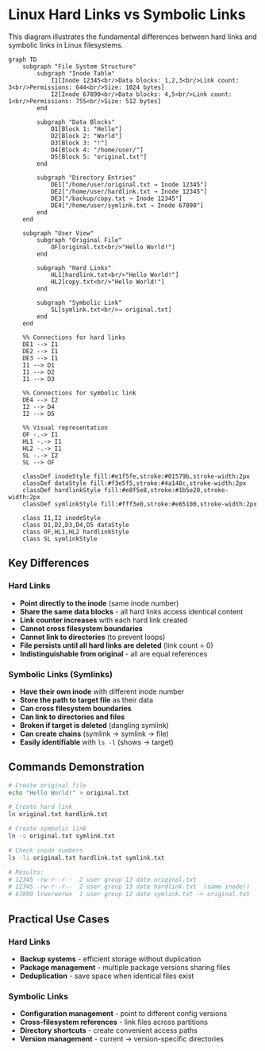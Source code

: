 # Linux Hard Links vs Symbolic Links

This diagram illustrates the fundamental differences between hard links and symbolic links in Linux filesystems.

```mermaid
graph TD
    subgraph "File System Structure"
        subgraph "Inode Table"
            I1[Inode 12345<br/>Data blocks: 1,2,3<br/>Link count: 3<br/>Permissions: 644<br/>Size: 1024 bytes]
            I2[Inode 67890<br/>Data blocks: 4,5<br/>Link count: 1<br/>Permissions: 755<br/>Size: 512 bytes]
        end
        
        subgraph "Data Blocks"
            D1[Block 1: "Hello"]
            D2[Block 2: "World"]
            D3[Block 3: "!"]
            D4[Block 4: "/home/user/"]
            D5[Block 5: "original.txt"]
        end
        
        subgraph "Directory Entries"
            DE1["/home/user/original.txt → Inode 12345"]
            DE2["/home/user/hardlink.txt → Inode 12345"]
            DE3["/backup/copy.txt → Inode 12345"]
            DE4["/home/user/symlink.txt → Inode 67890"]
        end
    end
    
    subgraph "User View"
        subgraph "Original File"
            OF[original.txt<br/>"Hello World!"]
        end
        
        subgraph "Hard Links"
            HL1[hardlink.txt<br/>"Hello World!"]
            HL2[copy.txt<br/>"Hello World!"]
        end
        
        subgraph "Symbolic Link"
            SL[symlink.txt<br/>→ original.txt]
        end
    end
    
    %% Connections for hard links
    DE1 --> I1
    DE2 --> I1
    DE3 --> I1
    I1 --> D1
    I1 --> D2
    I1 --> D3
    
    %% Connections for symbolic link
    DE4 --> I2
    I2 --> D4
    I2 --> D5
    
    %% Visual representation
    OF -.-> I1
    HL1 -.-> I1
    HL2 -.-> I1
    SL -.-> I2
    SL --> OF
    
    classDef inodeStyle fill:#e1f5fe,stroke:#01579b,stroke-width:2px
    classDef dataStyle fill:#f3e5f5,stroke:#4a148c,stroke-width:2px
    classDef hardlinkStyle fill:#e8f5e8,stroke:#1b5e20,stroke-width:2px
    classDef symlinkStyle fill:#fff3e0,stroke:#e65100,stroke-width:2px
    
    class I1,I2 inodeStyle
    class D1,D2,D3,D4,D5 dataStyle
    class OF,HL1,HL2 hardlinkStyle
    class SL symlinkStyle
```

## Key Differences

### Hard Links
- **Point directly to the inode** (same inode number)
- **Share the same data blocks** - all hard links access identical content
- **Link counter increases** with each hard link created
- **Cannot cross filesystem boundaries**
- **Cannot link to directories** (to prevent loops)
- **File persists until all hard links are deleted** (link count = 0)
- **Indistinguishable from original** - all are equal references

### Symbolic Links (Symlinks)
- **Have their own inode** with different inode number
- **Store the path to target file** as their data
- **Can cross filesystem boundaries**
- **Can link to directories and files**
- **Broken if target is deleted** (dangling symlink)
- **Can create chains** (symlink → symlink → file)
- **Easily identifiable** with `ls -l` (shows → target)

## Commands Demonstration

```bash
# Create original file
echo "Hello World!" > original.txt

# Create hard link
ln original.txt hardlink.txt

# Create symbolic link
ln -s original.txt symlink.txt

# Check inode numbers
ls -li original.txt hardlink.txt symlink.txt

# Results:
# 12345 -rw-r--r--  2 user group 13 date original.txt
# 12345 -rw-r--r--  2 user group 13 date hardlink.txt  (same inode!)
# 67890 lrwxrwxrwx  1 user group 12 date symlink.txt -> original.txt
```

## Practical Use Cases

### Hard Links
- **Backup systems** - efficient storage without duplication
- **Package management** - multiple package versions sharing files
- **Deduplication** - save space when identical files exist

### Symbolic Links
- **Configuration management** - point to different config versions
- **Cross-filesystem references** - link files across partitions
- **Directory shortcuts** - create convenient access paths
- **Version management** - current → version-specific directories

